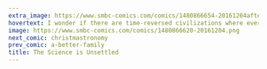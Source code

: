 ```yaml
---
extra_image: https://www.smbc-comics.com/comics/1480866654-20161204after.png
hovertext: I wonder if there are time-reversed civilizations where everything gets more and more orderly, but then you get crushed.
image: https://www.smbc-comics.com/comics/1480866620-20161204.png
next_comic: christmastronomy
prev_comic: a-better-family
title: The Science is Unsettled
---
```


